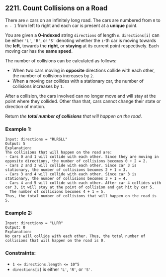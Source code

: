 ## 2211. Count Collisions on a Road

There are ```n``` cars on an infinitely long road. The cars are numbered from ```0``` to ```n - 1``` from left to right and each car is present at a **unique** point.

You are given a **0-indexed** string ```directions``` of length ```n```. ```directions[i]``` can be either ```'L'```, ```'R'```, or ```'S'``` denoting whether the ```i```-th car is moving towards the **left**, towards the **right**, or **staying** at its current point respectively. Each moving car has the **same speed**.

The number of collisions can be calculated as follows:

* When two cars moving in **opposite** directions collide with each other, the number of collisions increases by ```2```.
* When a moving car collides with a stationary car, the number of collisions increases by ```1```.

After a collision, the cars involved can no longer move and will stay at the point where they collided. Other than that, cars cannot change their state or direction of motion.

Return *the **total number of collisions** that will happen on the road*.

### Example 1:
```
Input: directions = "RLRSLL"
Output: 5
Explanation:
The collisions that will happen on the road are:
- Cars 0 and 1 will collide with each other. Since they are moving in opposite directions, the number of collisions becomes 0 + 2 = 2.
- Cars 2 and 3 will collide with each other. Since car 3 is stationary, the number of collisions becomes 2 + 1 = 3.
- Cars 3 and 4 will collide with each other. Since car 3 is stationary, the number of collisions becomes 3 + 1 = 4.
- Cars 4 and 5 will collide with each other. After car 4 collides with car 3, it will stay at the point of collision and get hit by car 5.
  The number of collisions becomes 4 + 1 = 5.
Thus, the total number of collisions that will happen on the road is 5.
```
### Example 2:
```
Input: directions = "LLRR"
Output: 0
Explanation:
No cars will collide with each other. Thus, the total number of collisions that will happen on the road is 0.
```

### Constraints:

* ```1 <= directions.length <= 10^5```
* ```directions[i]``` is either ```'L'```, ```'R'```, or ```'S'```.